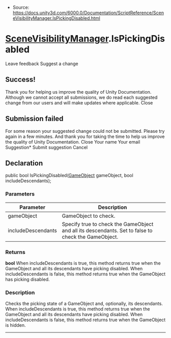 * Source: https://docs.unity3d.com/6000.0/Documentation/ScriptReference/SceneVisibilityManager.IsPickingDisabled.html

#  [SceneVisibilityManager](https://docs.unity3d.com/6000.0/Documentation/ScriptReference/SceneVisibilityManager.html).IsPickingDisabled
Leave feedback
Suggest a change
## Success!
Thank you for helping us improve the quality of Unity Documentation. Although we cannot accept all submissions, we do read each suggested change from our users and will make updates where applicable.
Close
## Submission failed
For some reason your suggested change could not be submitted. Please <a>try again</a> in a few minutes. And thank you for taking the time to help us improve the quality of Unity Documentation.
Close
Your name Your email Suggestion* Submit suggestion
Cancel
## Declaration
public bool IsPickingDisabled([GameObject](https://docs.unity3d.com/6000.0/Documentation/ScriptReference/GameObject.html) gameObject, bool includeDescendants); 
### Parameters
Parameter | Description  
---|---  
gameObject | GameObject to check.  
includeDescendants | Specify true to check the GameObject and all its descendants. Set to false to check the GameObject.  
### Returns
**bool** When includeDescendants is true, this method returns true when the GameObject and all its descendants have picking disabled. When includeDescendants is false, this method returns true when the GameObject has picking disabled. 
### Description
Checks the picking state of a GameObject and, optionally, its descendants.
When includeDescendants is true, this method returns true when the GameObject and all its descendants have picking disabled. When includeDescendants is false, this method returns true when the GameObject is hidden.
* * *
